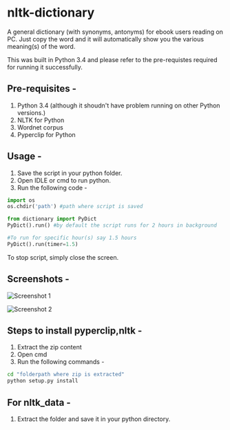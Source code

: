 nltk-dictionary
=============
A general dictionary (with synonyms, antonyms) for ebook users reading on PC. Just copy the word and it will automatically show you the various meaning(s) of the word. 

This was built in Python 3.4 and please refer to the pre-requistes required for running it successfully. 

Pre-requisites - 
-------
1. Python 3.4 (although it shoudn't have problem running on other Python versions.)
2. NLTK for Python 
3. Wordnet corpus
4. Pyperclip for Python

Usage - 
-------
1. Save the script in your python folder. 
2. Open IDLE or cmd to run python.
3. Run the following code - 

```python
import os
os.chdir('path') #path where script is saved

from dictionary import PyDict
PyDict().run() #by default the script runs for 2 hours in background

#To run for specific hour(s) say 1.5 hours
PyDict().run(timer=1.5)
```
To stop script, simply close the screen.

Screenshots -  
-------
![Screenshot 1](https://s32.postimg.org/6f85uyuph/ss1.png "Screenshot 1")


![Screenshot 2](https://s32.postimg.org/jr2sdw9md/ss2.png "Screenshot 2")

Steps to install pyperclip,nltk - 
-------
1. Extract the zip content
2. Open cmd
3. Run the following commands - 
```cmd
cd "folderpath where zip is extracted"
python setup.py install
```
For nltk_data -
-------
1. Extract the folder and save it in your python directory.
